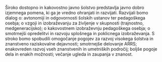 Široko dostopno in kakovostno javno šolstvo predstavlja javno dobro izjemnega pomena, ki ga je vredno ohranjati in razvijati. Razvijali bomo dialog o: avtonomiji in odgovornosti šolskih ustanov ter pedagoškega osebja; o vzgoji in izobraževanju za življenje v skupnosti (trajnostno, medgeneracijsko); o kakovostnem izobraževnju pedagoškega osebja; o smotrnejši opredelitvi in razvoju splošnega in poklicnega izobraževanja. S stroko bomo spobudili omogočanje pogojev za razvoj visokega šolstva in znanstveno raziskovalne dejavnosti; smotrnejše delovanje ARRS; enakovreden razvoj vseh znanstvenih in umetniških področij; boljše pogoje dela in enakih možnosti; večanje ugleda in zaupanja v znanost.
